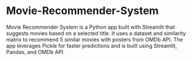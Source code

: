 # Movie-Recommender-System
Movie Recommender System is a Python app built with Streamlit that suggests movies based on a selected title. It uses a dataset and similarity matrix to recommend 5 similar movies with posters from OMDb API. The app leverages Pickle for faster predictions and is built using Streamlit, Pandas, and OMDb API.

